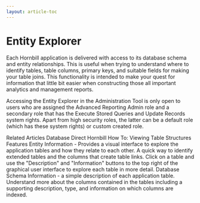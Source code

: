 ```yaml
---
layout: article-toc
---
```

# Entity Explorer
Each Hornbill application is delivered with access to its database schema and entity relationships. This is useful when trying to understand where to identify tables, table columns, primary keys, and suitable fields for making your table joins. This functionality is intended to make your quest for information that little bit easier when constructing those all important analytics and management reports.

Accessing the Entity Explorer in the Administration Tool is only open to users who are assigned the Advanced Reporting Admin role and a secondary role that has the Execute Stored Queries and Update Records system rights. Apart from high security roles, the latter can be a default role (which has these system rights) or custom created role.

Related Articles
Database Direct
Hornbill How To: Viewing Table Structures
Features
Entity Information - Provides a visual interface to explore the application tables and how they relate to each other. A quick way to identify extended tables and the columns that create table links. Click on a table and use the "Description" and "Information" buttons to the top right of the graphical user interface to explore each table in more detail.
Database Schema Information - a simple description of each application table. Understand more about the columns contained in the tables including a supporting description, type, and information on which columns are indexed.